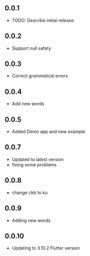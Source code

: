 ## 0.0.1

* TODO: Describe initial release.

## 0.0.2
* Support null safety

## 0.0.3
* Correct grammatical errors

## 0.0.4
* Add new words

## 0.0.5
* Added Demo app and new example

## 0.0.7
* Updated to latest version 
* fixing some problems.

## 0.0.8
* change ckb to ku

## 0.0.9
* Adding new words

## 0.0.10
* Updating to 3.10.2 Flutter version